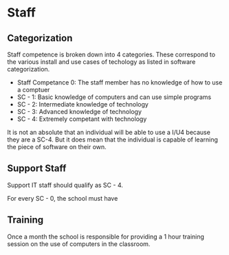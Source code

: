 # Staff

## Categorization

Staff competence is broken down into 4 categories. These correspond to the various install and use cases of techology as listed in software categorization.

* Staff Competance 0: The staff member has no knowledge of how to use a comptuer
* SC - 1: Basic knowledge of computers and can use simple programs
* SC - 2: Intermediate knowledge of technology
* SC - 3: Advanced knowledge of technology
* SC - 4: Extremely competant with technology

It is not an absolute that an individual will be able to use a I/U4 because they are a SC-4. But it does mean that the individual is capable of learning the piece of software on their own.

## Support Staff

Support IT staff should qualify as SC - 4.

For every SC - 0, the school must have 

## Training

Once a month the school is responsible for providing a 1 hour training session on the use of computers in the classroom.
